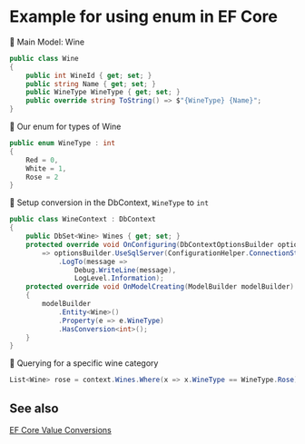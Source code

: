 ﻿# Example for using enum in EF Core 

:pushpin: Main Model: Wine

```csharp
public class Wine
{
    public int WineId { get; set; }
    public string Name { get; set; }
    public WineType WineType { get; set; }
    public override string ToString() => $"{WineType} {Name}";
}
```


:pushpin: Our enum for types of Wine

```csharp
public enum WineType : int
{
    Red = 0,
    White = 1,
    Rose = 2
}
```

:pushpin: Setup conversion in the DbContext, `WineType` to `int`

```csharp
public class WineContext : DbContext
{
    public DbSet<Wine> Wines { get; set; }
    protected override void OnConfiguring(DbContextOptionsBuilder optionsBuilder)
        => optionsBuilder.UseSqlServer(ConfigurationHelper.ConnectionString())
            .LogTo(message => 
                Debug.WriteLine(message), 
                LogLevel.Information);
    protected override void OnModelCreating(ModelBuilder modelBuilder)
    {
        modelBuilder
            .Entity<Wine>()
            .Property(e => e.WineType)
            .HasConversion<int>();
    }
}
```

:pushpin: Querying for a specific wine category

```csharp
List<Wine> rose = context.Wines.Where(x => x.WineType == WineType.Rose).ToList();
```

## See also

[EF Core Value Conversions](https://github.com/karenpayneoregon/ef-core-transforming)
